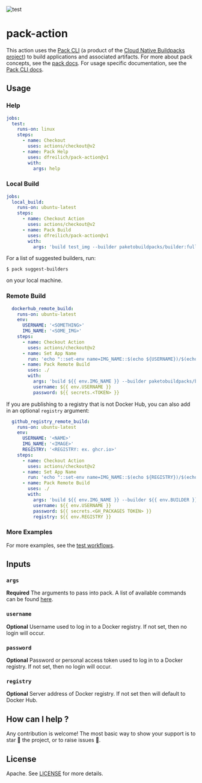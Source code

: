 ![test](https://github.com/dfreilich/pack-action/workflows/test/badge.svg)

# pack-action
This action uses the [Pack CLI](https://github.com/buildpacks/pack) (a product of the [Cloud Native Buildpacks project](https://buildpacks.io)) to build applications and associated artifacts. For more about pack concepts, see the [pack docs](https://buildpacks.io/docs). For usage specific documentation, see the [Pack CLI docs](https://buildpacks.io/docs/reference/pack/pack/).

## Usage
### Help
```yaml
jobs:
  test:
    runs-on: linux
    steps:
      - name: Checkout
        uses: actions/checkout@v2
      - name: Pack Help
        uses: dfreilich/pack-action@v1
        with:
          args: help
```

### Local Build
```yaml
jobs:
  local_build:
    runs-on: ubuntu-latest
    steps:
      - name: Checkout Action
        uses: actions/checkout@v2
      - name: Pack Build
        uses: dfreilich/pack-action@v1
        with:
          args: 'build test_img --builder paketobuildpacks/builder:full'
```

For a list of suggested builders, run:
```shell script
$ pack suggest-builders
```
on your local machine.

### Remote Build
```yaml
  dockerhub_remote_build:
    runs-on: ubuntu-latest
    env:
      USERNAME: '<SOMETHING>'
      IMG_NAME: '<SOME_IMG>'
    steps:
      - name: Checkout Action
        uses: actions/checkout@v2
      - name: Set App Name
        run: 'echo "::set-env name=IMG_NAME::$(echo ${USERNAME})/$(echo ${IMG_NAME})"'
      - name: Pack Remote Build
        uses: ./
        with:
          args: 'build ${{ env.IMG_NAME }} --builder paketobuildpacks/builder:full --publish'
          username: ${{ env.USERNAME }}
          password: ${{ secrets.<TOKEN> }}
```

If you are publishing to a registry that is not Docker Hub, you can also add in an optional `registry` argument:
```yaml
  github_registry_remote_build:
    runs-on: ubuntu-latest
    env:
      USERNAME: '<NAME>'
      IMG_NAME: '<IMAGE>'
      REGISTRY: '<REGISTRY: ex. ghcr.io>'
    steps:
      - name: Checkout Action
        uses: actions/checkout@v2
      - name: Set App Name
        run: 'echo "::set-env name=IMG_NAME::$(echo ${REGISTRY})/$(echo ${USERNAME})/$(echo ${IMG_NAME})"'
      - name: Pack Remote Build
        uses: ./
        with:
          args: 'build ${{ env.IMG_NAME }} --builder ${{ env.BUILDER }} --path ${{ env.TEST_APP_PATH }} --publish'
          username: ${{ env.USERNAME }}
          password: ${{ secrets.<GH_PACKAGES TOKEN> }}
          registry: ${{ env.REGISTRY }}
```

### More Examples
For more examples, see the [test workflows](.github/workflows/main.yml).

## Inputs
### `args`
**Required** The arguments to pass into pack. A list of available commands can be found [here](https://buildpacks.io/docs/reference/pack/pack/).

### `username`
**Optional** Username used to log in to a Docker registry. If not set, then no login will occur.

### `password`
**Optional** Password or personal access token used to log in to a Docker registry. If not set, then no login will occur.

### `registry`
**Optional** Server address of Docker registry. If not set then will default to Docker Hub.

## How can I help ?
Any contribution is welcome! The most basic way to show your support is to star :star2: the project, or to raise issues :speech_balloon:.

## License
Apache. See [LICENSE](LICENSE) for more details.